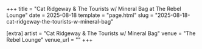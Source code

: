 +++
title = "Cat Ridgeway & The Tourists w/ Mineral Bag at The Rebel Lounge"
date = 2025-08-18
template = "page.html"
slug = "2025-08-18-cat-ridgeway-the-tourists-w-mineral-bag"

[extra]
artist = "Cat Ridgeway & The Tourists w/ Mineral Bag"
venue = "The Rebel Lounge"
venue_url = ""
+++
